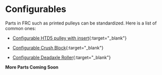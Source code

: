# Configurables

Parts in FRC such as printed pulleys can be standardized. Here is a list of common ones:

- [Configurable HTD5 pulley with insert](https://cad.onshape.com/documents/1973852def0977766907d522/w/3b3aef7f385e0e80f92d0693/e/6940892cec83837534400b07 "Configurable HTD5 Pulleys Onshape Document"){:target="_blank"}

- [Configurable Crush Block](https://cad.onshape.com/documents/e9e11d824a8fd8257028a1dc/w/f7b6e9fba39a61f82e20be62/e/b6f099050d1db039691ace49 "Configurable Crush Block Onshape Document"){:target="_blank"}

- [Configurable Deadaxle Roller](https://cad.onshape.com/documents/b75886a5660c38eee7d50e47/w/58faeca16d5b2008a9485b5c/e/6274f59b451ed6222cd7523d "Configurable Deadaxle Roller Onshape Document"){:target="_blank"}


**More Parts Coming Soon**

<br>
